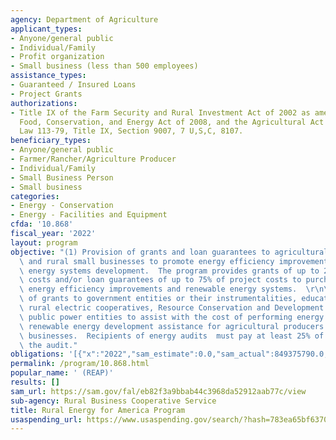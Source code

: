 ```yaml
---
agency: Department of Agriculture
applicant_types:
- Anyone/general public
- Individual/Family
- Profit organization
- Small business (less than 500 employees)
assistance_types:
- Guaranteed / Insured Loans
- Project Grants
authorizations:
- Title IX of the Farm Security and Rural Investment Act of 2002 as amended by the
  Food, Conservation, and Energy Act of 2008, and the Agricultural Act of 2014, Public
  Law 113-79, Title IX, Section 9007, 7 U,S,C, 8107.
beneficiary_types:
- Anyone/general public
- Farmer/Rancher/Agriculture Producer
- Individual/Family
- Small Business Person
- Small business
categories:
- Energy - Conservation
- Energy - Facilities and Equipment
cfda: '10.868'
fiscal_year: '2022'
layout: program
objective: "(1) Provision of grants and loan guarantees to agricultural producers\
  \ and rural small businesses to promote energy efficiency improvements and renewable\
  \ energy systems development.  The program provides grants of up to 25% of project\
  \ costs and/or loan guarantees of up to 75% of project costs to purchase and install\
  \ energy efficiency improvements and renewable energy systems.  \r\n\r\n(2) Provision\
  \ of grants to government entities or their instrumentalities, educational institutions,\
  \ rural electric cooperatives, Resource Conservation and Development Councils, and\
  \ public power entities to assist with the cost of performing energy audits and\
  \ renewable energy development assistance for agricultural producers and rural small\
  \ businesses.  Recipients of energy audits  must pay at least 25% of the cost of\
  \ the audit."
obligations: '[{"x":"2022","sam_estimate":0.0,"sam_actual":849375790.0,"usa_spending_actual":54330572.02},{"x":"2023","sam_estimate":711000000.0,"sam_actual":0.0,"usa_spending_actual":55495554.6},{"x":"2024","sam_estimate":711227000.0,"sam_actual":0.0,"usa_spending_actual":0.0}]'
permalink: /program/10.868.html
popular_name: ' (REAP)'
results: []
sam_url: https://sam.gov/fal/eb82f3a9bbab44c3968da52912aab77c/view
sub-agency: Rural Business Cooperative Service
title: Rural Energy for America Program
usaspending_url: https://www.usaspending.gov/search/?hash=783ea65bf6370ae1834c021c3efe6f36
---
```


